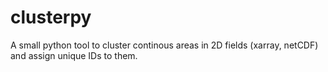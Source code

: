 # clusterpy
A small python tool to cluster continous areas in 2D fields (xarray, netCDF) and assign unique IDs to them.
